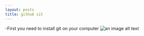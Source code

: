 ```yaml
---
layout: posts
title: github sit
---
```


-First you need to install git on your computer
![an image alt text]({{ali6600alamdari.github.io}}/assets/images/git.png)